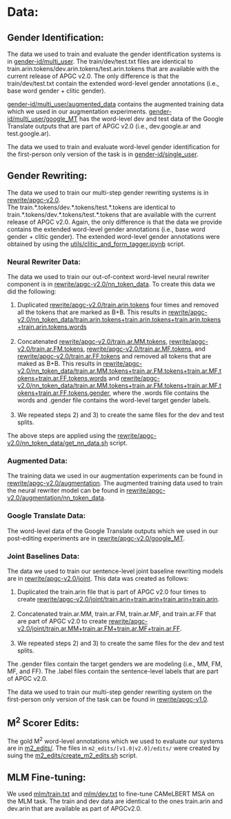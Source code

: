 # Data:

## Gender Identification:
The data we used to train and evaluate the gender identification systems is in [gender-id/multi_user](gender-id/multi_user). The train/dev/test.txt files are identical to train.arin.tokens/dev.arin.tokens/test.arin.tokens that are available with the current release of APGC v2.0. The only difference is that the train/dev/test.txt contain the extended word-level gender annotations (i.e., base word gender + clitic gender).

[gender-id/multi_user/augmented_data](gender-id/multi_user/augmented_data) contains the augmented training data which we used in our augmentation experiments. [gender-id/multi_user/google_MT](gender-id/multi_user/google_MT) has the word-level dev and test data of the Google Translate outputs that are part of APGC v2.0 (i.e., dev.google.ar and test.google.ar).

The data we used to train and evaluate word-level gender identification for the first-person only version of the task is in [gender-id/single_user](gender-id/single_user).


## Gender Rewriting:
The data we used to train our multi-step gender rewriting systems is in [rewrite/apgc-v2.0](rewrite/apgc-v2.0).<br/>
The train.\*.tokens/dev.\*.tokens/test.\*.tokens are identical to train.\*.tokens/dev.\*.tokens/test.\*.tokens that are available with the current release of APGC v2.0. Again, the only difference is that the data we provide contains the extended word-level gender annotations (i.e., base word gender + clitic gender). The extended word-level gender annotations were obtained by using the [utils/clitic_and_form_tagger.ipynb](utils/clitic_and_form_tagger.ipynb) script.

### Neural Rewriter Data:
The data we used to train our out-of-context word-level neural rewriter component is in [rewrite/apgc-v2.0/nn_token_data](rewrite/apgc-v2.0/nn_token_data). To create this data we did the following:
1) Duplicated [rewrite/apgc-v2.0/train.arin.tokens](rewrite/apgc-v2.0/train.arin.tokens) four times and removed all the tokens that are marked as B+B. This results in [rewrite/apgc-v2.0/nn_token_data/train.arin.tokens+train.arin.tokens+train.arin.tokens+train.arin.tokens.words](rewrite/apgc-v2.0/nn_token_data/train.arin.tokens+train.arin.tokens+train.arin.tokens+train.arin.tokens.words)</br></br>
2) Concatenated [rewrite/apgc-v2.0/train.ar.MM.tokens](rewrite/apgc-v2.0/train.ar.MM.tokens), [rewrite/apgc-v2.0/train.ar.FM.tokens](rewrite/apgc-v2.0/train.ar.FM.tokens), [rewrite/apgc-v2.0/train.ar.MF.tokens](rewrite/apgc-v2.0/train.ar.MF.tokens), and [rewrite/apgc-v2.0/train.ar.FF.tokens](rewrite/apgc-v2.0/train.ar.FF.tokens) and removed all tokens that are maked as B+B. This results in [rewrite/apgc-v2.0/nn_token_data/train.ar.MM.tokens+train.ar.FM.tokens+train.ar.MF.tokens+train.ar.FF.tokens.words](rewrite/apgc-v2.0/nn_token_data/train.ar.MM.tokens+train.ar.FM.tokens+train.ar.MF.tokens+train.ar.FF.tokens.words) and [rewrite/apgc-v2.0/nn_token_data/train.ar.MM.tokens+train.ar.FM.tokens+train.ar.MF.tokens+train.ar.FF.tokens.gender](rewrite/apgc-v2.0/nn_token_data/train.ar.MM.tokens+train.ar.FM.tokens+train.ar.MF.tokens+train.ar.FF.tokens.gender), where the .words file contains the words and .gender file contains the word-level target gender labels.</br></br>
3) We repeated steps 2) and 3) to create the same files for the dev and test splits.

The above steps are applied using the [rewrite/apgc-v2.0/nn_token_data/get_nn_data.sh](https://github.com/balhafni/gender-rewriting/blob/master/data/rewrite/apgc-v2.0/nn_token_data/get_nn_data.sh) script.

### Augmented Data:
The training data we used in our augmentation experiments can be found in [rewrite/apgc-v2.0/augmentation](rewrite/apgc-v2.0/augmentation). The augmented training data used to train the neural rewriter model can be found in [rewrite/apgc-v2.0/augmentation/nn_token_data](rewrite/apgc-v2.0/augmentation/nn_token_data).

### Google Translate Data:
The word-level data of the Google Translate outputs which we used in our post-editing experiments are in [rewrite/apgc-v2.0/google_MT](rewrite/apgc-v2.0/google_MT).

### Joint Baselines Data:
The data we used to train our sentence-level joint baseline rewriting models are in [rewrite/apgc-v2.0/joint](rewrite/apgc-v2.0/joint). This data was created as follows:
1) Duplicated the train.arin file that is part of APGC v2.0 four times to create [rewrite/apgc-v2.0/joint/train.arin+train.arin+train.arin+train.arin](rewrite/apgc-v2.0/joint/train.arin+train.arin+train.arin+train.arin).<br/><br/>
2) Concatenated train.ar.MM, train.ar.FM, train.ar.MF, and train.ar.FF that are part of APGC v2.0 to create [rewrite/apgc-v2.0/joint/train.ar.MM+train.ar.FM+train.ar.MF+train.ar.FF](rewrite/apgc-v2.0/joint/train.ar.MM+train.ar.FM+train.ar.MF+train.ar.FF).<br/><br/>
3) We repeated steps 2) and 3) to create the same files for the dev and test splits.

The .gender files contain the target genders we are modeling (i.e., MM, FM, MF, and FF). The .label files contain the sentence-level labels that are part of APGC v2.0.


The data we used to train our multi-step gender rewriting system on the first-person only version of the task can be found in [rewrite/apgc-v1.0](rewrite/apgc-v1.0).

## M<sup>2</sup> Scorer Edits:
The gold M<sup>2</sup> word-level annotations which we used to evaluate our systems are in [m2_edits/](m2_edits/). The files in `m2_edits/[v1.0|v2.0]/edits/` were created by suing the [m2_edits/create_m2_edits.sh](m2_edits/create_m2_edits.sh) script.

## MLM Fine-tuning:
We used [mlm/train.txt](mlm/train.txt) and [mlm/dev.txt](mlm/dev.txt) to fine-tune CAMeLBERT MSA on the MLM task. The train and dev data are identical to the ones train.arin and dev.arin that are available as part of APGCv2.0.
